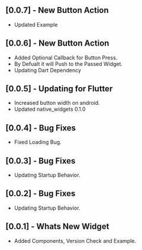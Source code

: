 ## [0.0.7] - New Button Action

* Updated Example

## [0.0.6] - New Button Action

* Added Optional Callback for Button Press.
* By Defualt it will Push to the Passed Widget.
* Updating Dart Dependency

## [0.0.5] - Updating for Flutter

* Increased button width on android.
* Updated native_widgets 0.1.0

## [0.0.4] - Bug Fixes

* Fixed Loading Bug.

## [0.0.3] - Bug Fixes

* Updating Startup Behavior.

## [0.0.2] - Bug Fixes

* Updating Startup Behavior.

## [0.0.1] - Whats New Widget

* Added Components, Version Check and Example.

